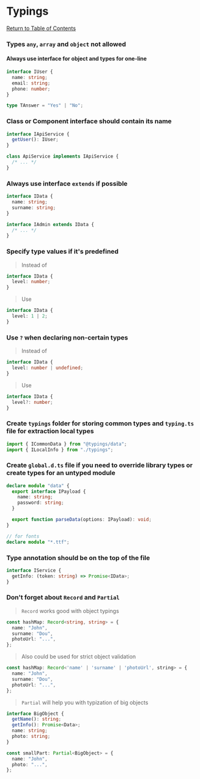 # Typings

[Return to Table of Contents](../README.md)

### Types `any`, `array` and `object` not allowed

#### Always use interface for object and types for one-line

```typescript
interface IUser {
  name: string;
  email: string;
  phone: number;
}

type TAnswer = "Yes" | "No";
```

### Class or Component interface should contain its name

```typescript
interface IApiService {
  getUser(): IUser;
}

class ApiService implements IApiService {
  /* ... */
}
```

### Always use interface `extends` if possible

```typescript
interface IData {
  name: string;
  surname: string;
}

interface IAdmin extends IData {
  /* ... */
}
```

### Specify type values if it's predefined

> Instead of

```typescript
interface IData {
  level: number;
}
```

> Use

```typescript
interface IData {
  level: 1 | 2;
}
```

### Use `?` when declaring non-certain types

> Instead of

```typescript
interface IData {
  level: number | undefined;
}
```

> Use

```typescript
interface IData {
  level?: number;
}
```

### Create `typings` folder for storing common types and `typing.ts` file for extraction local types

```typescript
import { ICommonData } from "@typings/data";
import { ILocalInfo } from "./typings";
```

### Create `global.d.ts` file if you need to override library types or create types for an untyped module

```typescript
declare module "data" {
  export interface IPayload {
    name: string;
    password: string;
  }

  export function parseData(options: IPayload): void;
}

// for fonts
declare module "*.ttf";
```

### Type annotation should be on the top of the file

```typescript
interface IService {
  getInfo: (token: string) => Promise<IData>;
}
```

### Don't forget about `Record` and `Partial`

> `Record` works good with object typings

```typescript
const hashMap: Record<string, string> = {
  name: "John",
  surname: "Dou",
  photoUrl: "...",
};
```

> Also could be used for strict object validation

```typescript
const hashMap: Record<'name' | 'surname' | 'photoUrl', string> = {
  name: "John",
  surname: "Dou",
  photoUrl: "...",
};
```

> `Partial` will help you with typization of big objects

```typescript
interface BigObject {
  getName(): string;
  getInfo(): Promise<Data>;
  name: string;
  photo: string;
}

const smallPart: Partial<BigObject> = {
  name: "John",
  photo: "...",
};
```
